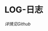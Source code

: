 # LOG-日志
*详情见Github*
<!-- 引入组件 -->
<script setup>
import Timeline from '/vercel/path0/.vitepress/theme/components/Timeline.vue'

// 时间线数据
const timelineData = [
  {
    date: '2025/10/01',
    title: '文档大修改',
    details: [
      '添加日志',
      '删改mb内容',
      '删改链接，重新调整布局',
      '添加命令复制提示',
      '尝试美化主页'
    ]
  }
]
</script>

<!-- 使用组件 -->
<Timeline :items="timelineData" />
